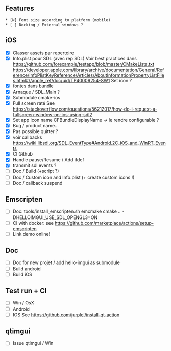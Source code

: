 ## Features
    * [N] Font size according to platform (mobile)
    * [ ] Docking / External windows ?
     
## iOS
* [X] Classer assets par repertoire
* [X] Info.plist pour SDL (avec rep SDL)
    Voir best practices dans https://github.com/forexample/testapp/blob/master/CMakeLists.txt
    https://developer.apple.com/library/archive/documentation/General/Reference/InfoPlistKeyReference/Articles/AboutInformationPropertyListFiles.html#//apple_ref/doc/uid/TP40009254-SW1
    Set icon ?
* [X] fontes dans bundle
* [X] Arnaque / SDL_Main ?
* [X] Submodule cmake-ios
* [X] Full screen raté
    See https://stackoverflow.com/questions/56212017/how-do-i-request-a-fullscreen-window-on-ios-using-sdl2
* [X] Set app Icon name
    CFBundleDisplayName -> le rendre configurable ?
* [X] Bug / product name...
* [X] Pas possible quitter ?
* [X] voir callbacks
      https://wiki.libsdl.org/SDL_EventType#Android.2C_iOS_and_WinRT_Events
* [X] CI Github
* [X] Handle pause/Resume / Add ifdef
* [X] transmit sdl events ?
* [ ] Doc / Build (+script ?)
* [ ] Doc / Custom icon and Info.plist (+ create custom icons !)
* [ ] Doc / callback suspend

## Emscripten
 * [ ] Doc: 
    tools/install_emscripten.sh
    emcmake cmake .. -DHELLOIMGUI_USE_SDL_OPENGL3=ON
 * [ ] CI with docker: see https://github.com/marketplace/actions/setup-emscripten
 * [ ] Link demo online!
 
## Doc

* [ ] Doc for new projet / add hello-imgui as submodule
* [ ] Build android
* [ ] Build iOS

## Test run + CI

* [ ] Win / OsX
* [ ] Android    
* [ ] IOS
See https://github.com/jurplel/install-qt-action
    
## qtimgui
* [ ] Issue qtimgui / Win
    